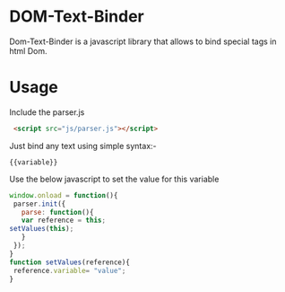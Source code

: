 # DOM-Text-Binder
Dom-Text-Binder is a javascript library that allows to bind special tags in html Dom.
# Usage
Include the parser.js
```html
 <script src="js/parser.js"></script>
```
Just bind any text using simple syntax:-
 ```
 {{variable}}
 ```
 Use the below javascript to set the value for this variable
 ```javascript
window.onload = function(){
  parser.init({
    parse: function(){
    var reference = this;
setValues(this);
    }
  });
}
function setValues(reference){
  reference.variable= "value";
}
```
